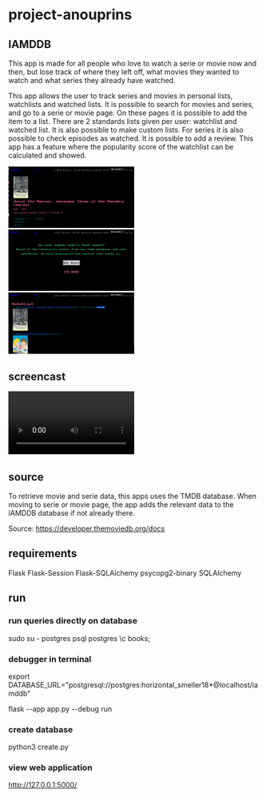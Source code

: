 # project-anouprins

## IAMDDB
This app is made for all people who love to watch a serie or movie now and then, but lose track of where they left off, what movies they wanted to watch and what series they already have watched. 

This app allows the user to track series and movies in personal lists, watchlists and watched lists.
It is possible to search for movies and series, and go to a serie or movie page. On these pages it is possible to add the item to a list.
There are 2 standards lists given per user: watchlist and watched list. 
It is also possible to make custom lists.
For series it is also possible to check episodes as watched.
It is possible to add a review.
This app has a feature where the popularity score of the watchlist can be calculated and showed.

<img src="/read_me/serie_page.png" style="width: 50%;">

<img src="/read_me/taste_page.png" style="width: 50%;">

<img src="/read_me/watchlist_page.png" style="width: 50%;">

## screencast

 <video style="width: 50%">
  <source src="screencastIAMDDB.webm" type="video/webm">
</video> 

## source

To retrieve movie and serie data, this apps uses the TMDB database.
When moving to serie or movie page, the app adds the relevant data to the IAMDDB database if not already there.

Source: https://developer.themoviedb.org/docs

## requirements

Flask
Flask-Session
Flask-SQLAlchemy
psycopg2-binary
SQLAlchemy

## run 

### run queries directly on database

sudo su - postgres
psql postgres
\c books;

### debugger in terminal

export DATABASE_URL="postgresql://postgres:horizontal_smeller18*@localhost/iamddb"

flask --app app.py --debug run

### create database

python3 create.py

### view web application

http://127.0.0.1:5000/
